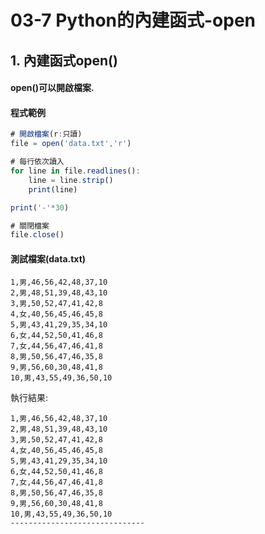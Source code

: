 # 03-7 Python的內建函式-open


## 1. 內建函式open()

#### open()可以開啟檔案. 



#### 程式範例
```javascript
# 開啟檔案(r:只讀)
file = open('data.txt','r')  

# 每行依次讀入
for line in file.readlines():  
    line = line.strip()       
    print(line)

print('-'*30)

# 關閉檔案
file.close()                  
```


#### 測試檔案(data.txt)
```
1,男,46,56,42,48,37,10
2,男,48,51,39,48,43,10
3,男,50,52,47,41,42,8
4,女,40,56,45,46,45,8
5,男,43,41,29,35,34,10
6,女,44,52,50,41,46,8
7,女,44,56,47,46,41,8
8,男,50,56,47,46,35,8
9,男,56,60,30,48,41,8
10,男,43,55,49,36,50,10
```


執行結果:
```
1,男,46,56,42,48,37,10
2,男,48,51,39,48,43,10
3,男,50,52,47,41,42,8
4,女,40,56,45,46,45,8
5,男,43,41,29,35,34,10
6,女,44,52,50,41,46,8
7,女,44,56,47,46,41,8
8,男,50,56,47,46,35,8
9,男,56,60,30,48,41,8
10,男,43,55,49,36,50,10
------------------------------
```
